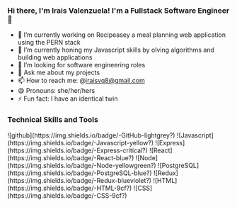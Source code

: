 ### Hi there, I'm Irais Valenzuela! I'm a Fullstack Software Engineer 👋



- 🔭 I’m currently working on Recipeasey a meal planning web application using the PERN stack
- 🌱 I’m currently honing my Javascript skills by olving algorithms and building web applications
- 🤔 I’m looking for software engineering roles
- 💬 Ask me about my projects
- 📫 How to reach me: @iraisvq8@gmail.com
- 😄 Pronouns: she/her/hers
- ⚡ Fun fact: I have an identical twin

<h3>Technical Skills and Tools</h3>
![github](https://img.shields.io/badge/-GitHub-lightgrey?)
![Javascript](https://img.shields.io/badge/-Javascript-yellow?)
![Express](https://img.shields.io/badge/-Express-critical?)
![React](https://img.shields.io/badge/-React-blue?)
![Node](https://img.shields.io/badge/-Node-yellowgreen?)
![PostgreSQL](https://img.shields.io/badge/-PostgreSQL-blue?)
![Redux](https://img.shields.io/badge/-Redux-blueviolet?)
![HTML](https://img.shields.io/badge/-HTML-9cf?)
![CSS](https://img.shields.io/badge/-CSS-9cf?)
